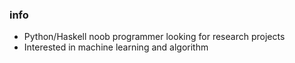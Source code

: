 ### info
- Python/Haskell noob programmer looking for research projects
- Interested in machine learning and algorithm










